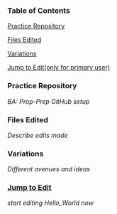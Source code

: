 ### Table of Contents

[Practice Repository](https://github.com/daspin15/Hello_World/###Practice-Repository/blob/master/README.md) 

[Files Edited](https://github.com/daspin15/Hello_World/blob/master/README.md) 

[Variations](https://github.com/daspin15/Hello_World/blob/master/README.md) 

[Jump to Edit(only for primary user)](https://github.com/daspin15/Hello_World/blob/master/README.md) 

### Practice Repository
*BA: Prop-Prep GitHub setup*

### Files Edited 
*Describe edits made*

### Variations
*Different avenues and ideas*

### [Jump to Edit](https://github.com/daspin15/Hello_World/edit/master/README.md)
*start editing Hello_World now*
